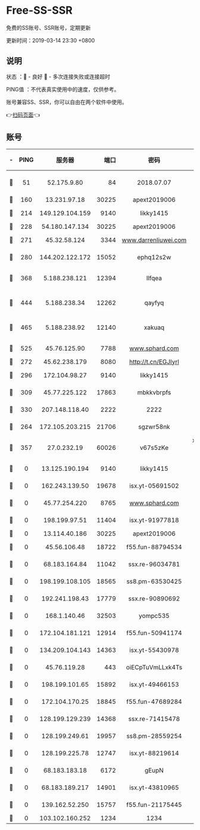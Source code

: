 # Free-SS-SSR

免费的SS账号、SSR账号，定期更新

更新时间：2019-03-14 23:30 +0800

## 说明

状态     ：🙂 - 良好 🙁 - 多次连接失败或连接超时

PING值   ：不代表真实使用中的速度，仅供参考。

账号兼容SS、SSR，你可以自由在两个软件中使用。

👉[扫码页面](https://liesauer.github.io/Free-SS-SSR/)👈

## 账号

|-|PING|服务器|端口|密码|加密方式|区域|
|:----:|:----:|:-----:|-----:|:----:|:----:|:----:|
|🙂|51|52.175.9.80|84|2018.07.07|chacha20-ietf-poly1305|HK|
|🙂|160|13.231.97.18|30225|apext2019006|chacha20|JP|
|🙂|214|149.129.104.159|9140|likky1415|aes-256-cfb|HK|
|🙂|228|54.180.147.134|30225|apext2019006|chacha20|KR|
|🙂|271|45.32.58.124|3344|www.darrenliuwei.com|aes-256-cfb|JP|
|🙂|280|144.202.122.172|15052|ephq12s2w|aes-256-cfb|US|
|🙂|368|5.188.238.121|12394|llfqea|chacha20-ietf-poly1305|BR|
|🙂|444|5.188.238.34|12262|qayfyq|chacha20-ietf-poly1305|BR|
|🙂|465|5.188.238.92|12140|xakuaq|chacha20-ietf-poly1305|BR|
|🙂|525|45.76.125.90|7788|www.sphard.com|aes-256-cfb|AU|
|🙂|272|45.62.238.179|8080|http://t.cn/EGJIyrl|rc4-md5|CA|
|🙂|296|172.104.98.27|9140|likky1415|aes-256-cfb|JP|
|🙂|309|45.77.225.122|17863|mbkkvbrpfs|aes-256-cfb|GB|
|🙂|330|207.148.118.40|2222|2222|aes-256-cfb|SG|
|🙁|264|172.105.203.215|21706|sgzwr58nk|aes-256-cfb|JP|
|🙁|357|27.0.232.19|60026|v67s5zKe|xchacha20-ietf-poly1305|HK|
|🙁|0|13.125.190.194|9140|likky1415|aes-256-cfb|KR|
|🙁|0|162.243.139.50|19678|isx.yt-05691502|aes-256-cfb|US|
|🙁|0|45.77.254.220|8765|www.sphard.com|aes-256-cfb|SG|
|🙁|0|198.199.97.51|11404|isx.yt-91977818|aes-256-cfb|US|
|🙁|0|13.114.40.186|30225|apext2019006|chacha20|JP|
|🙁|0|45.56.106.48|18722|f55.fun-88794534|aes-256-cfb|US|
|🙁|0|68.183.164.84|11042|ssx.re-96034781|aes-256-cfb|US|
|🙁|0|198.199.108.105|18565|ss8.pm-63530425|aes-256-cfb|US|
|🙁|0|192.241.198.43|17779|ssx.re-90890692|aes-256-cfb|US|
|🙁|0|168.1.140.46|32503|yompc535|aes-256-cfb|AU|
|🙁|0|172.104.181.121|12914|f55.fun-50941174|aes-256-cfb|SG|
|🙁|0|134.209.104.143|14363|isx.yt-55430978|aes-256-cfb|SG|
|🙁|0|45.76.119.28|443|oiECpTuVmLLxk4Ts|aes-256-cfb|AU|
|🙁|0|198.199.101.65|15892|isx.yt-49466153|aes-256-cfb|US|
|🙁|0|172.104.170.25|18845|f55.fun-47689284|aes-256-cfb|SG|
|🙁|0|128.199.129.239|14368|ssx.re-71415478|aes-256-cfb|SG|
|🙁|0|128.199.249.61|19957|ss8.pm-28559254|aes-256-cfb|SG|
|🙁|0|128.199.225.78|12747|isx.yt-88219614|aes-256-cfb|SG|
|🙁|0|68.183.183.18|6172|gEupN|aes-256-cfb|SG|
|🙁|0|68.183.189.217|14901|isx.yt-43810965|aes-256-cfb|SG|
|🙁|0|139.162.52.250|15757|f55.fun-21175445|aes-256-cfb|SG|
|🙁|0|103.102.160.252|1234|1234|rc4-md5|JP|
